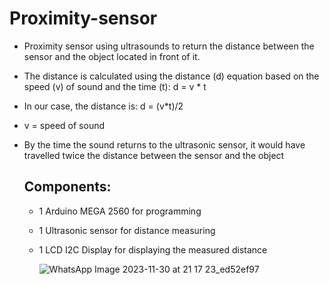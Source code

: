 # Proximity-sensor

- Proximity sensor using ultrasounds to return the distance between the sensor and the object located in front of it.
- The distance is calculated using the distance (d) equation based on the speed (v) of sound and the time (t): d = v * t
- In our case, the distance is: d = (v*t)/2
- v = speed of sound
- By the time the sound returns to the ultrasonic sensor, it would have travelled twice the distance between the sensor and the object

  ## Components:
  - 1 Arduino MEGA 2560 for programming
  - 1 Ultrasonic sensor for distance measuring
  - 1 LCD I2C Display for displaying the measured distance
  
    ![WhatsApp Image 2023-11-30 at 21 17 23_ed52ef97](https://github.com/developer980/Proximity-sensor/assets/91996303/f66ad444-2f77-4c70-94e7-0db6e36c183c)
